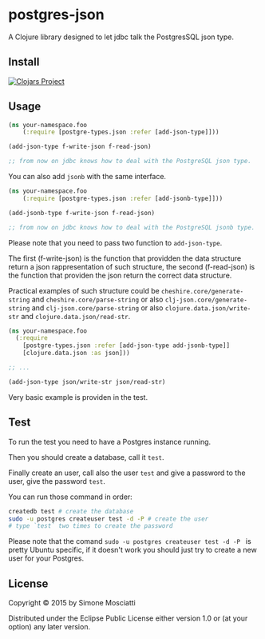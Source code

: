 # postgres-json

A Clojure library designed to let jdbc talk the PostgresSQL json type.

## Install

[![Clojars Project](http://clojars.org/postgre-types/latest-version.svg)](http://clojars.org/postgre-types)

## Usage

```clojure
(ns your-namespace.foo
    (:require [postgre-types.json :refer [add-json-type]]))

(add-json-type f-write-json f-read-json)

;; from now on jdbc knows how to deal with the PostgreSQL json type.

```

You can also add `jsonb` with the same interface.

```clojure
(ns your-namespace.foo
    (:require [postgre-types.json :refer [add-jsonb-type]]))

(add-jsonb-type f-write-json f-read-json)

;; from now on jdbc knows how to deal with the PostgreSQL jsonb type.

```

Please note that you need to pass two function to `add-json-type`.

The first (f-write-json) is the function that providden the data structure return a json rappresentation of such structure, the second (f-read-json) is the function that providen the json return the correct data structure.

Practical examples of such structure could be `cheshire.core/generate-string` and `cheshire.core/parse-string` or also `clj-json.core/generate-string` and `clj-json.core/parse-string` or also `clojure.data.json/write-str` and `clojure.data.json/read-str`.

``` clojure
(ns your-namespace.foo
  (:require 
	[postgre-types.json :refer [add-json-type add-jsonb-type]]
	[clojure.data.json :as json]))

;; ...	

(add-json-type json/write-str json/read-str)
```

Very basic example is providen in the test.

## Test

To run the test you need to have a Postgres instance running.

Then you should create a database, call it `test`.

Finally create an user, call also the user `test` and give a password to the user, give the password `test`.

You can run those command in order:

``` bash
createdb test # create the database
sudo -u postgres createuser test -d -P # create the user
# type `test` two times to create the password
```

Please note that the comand `sudo -u postgres createuser test -d -P ` is pretty Ubuntu specific, if it doesn't work you should just try to create a new user for your Postgres.

## License

Copyright © 2015 by Simone Mosciatti

Distributed under the Eclipse Public License either version 1.0 or (at your option) any later version.

